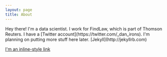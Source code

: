 ```yaml
---
layout: page
title: About
---
```


<p class="message">
  Hey there! I'm a data scientist. I work for FindLaw, which is part of Thomson Reuters. I have a [Twitter account](https://twitter.com/_dan_irons).  I'm planning on putting more stuff here later. [Jekyll](http://jekyllrb.com)
</p>


[I'm an inline-style link](https://www.google.com)
